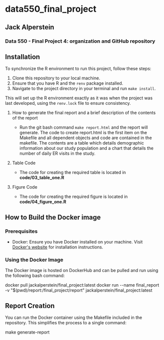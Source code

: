 # data550_final_project

## Jack Alperstein

### Data 550 - Final Project 4: organization and GitHub repository

## Installation

To synchronize the R environment to run this project, follow these steps:

1. Clone this repository to your local machine.
2. Ensure that you have R and the `renv` package installed.
3. Navigate to the project directory in your terminal and run `make install`.

This will set up the R environment exactly as it was when the project was last developed, using the `renv.lock` file to ensure consistency.


1.  How to generate the final report and a brief description of the contents of the report

    -   Run the git bash command `make report.html` and the report will generate. The code to create report.html is the first item on the Makefile and all dependent objects and code are contained in the makefile. The contents are a table which details demographic information about our study population and a chart that details the number of daily ER visits in the study.

2.  Table Code

    -   The code for creating the required table is located in **code/03_table_one.R**

3.  Figure Code

    -   The code for creating the required figure is located in **code/04_figure_one.R**


## How to Build the Docker image

### Prerequisites

- Docker: Ensure you have Docker installed on your machine. Visit [Docker's website](https://www.docker.com/get-started) for installation instructions.

### Using the Docker Image

The Docker image is hosted on DockerHub and can be pulled and run using the following bash command:

docker pull jackalperstein/final_project:latest
docker run --name final_report -v "$(pwd)/report:/final_project/report" jackalperstein/final_project:latest


## Report Creation

You can  run the Docker container using the Makefile included in the repository. This simplifies the process 
to a single command:

make generate-report


